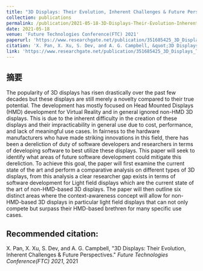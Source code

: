 ```yaml
---
title: "3D Displays: Their Evolution, Inherent Challenges & Future Perspectives"
collection: publications
permalink: /publication/2021-05-18-3D-Displays-Their-Evolution-Inherent-Challenges-Future-Perspectives
date: 2021-05-18
venue: 'Future Technologies Conference(FTC) 2021'
paperurl: 'https://www.researchgate.net/publication/351685425_3D_Displays_Their_Evolution_Inherent_Challenges_Future_Perspectives'
citation: 'X. Pan, X. Xu, S. Dev, and A. G. Campbell, &quot;3D Displays: Their Evolution, Inherent Challenges &amp; Future Perspectives.&quot; <i>Future Technologies Conference(FTC) 2021</i>, 2021'
link: 'https://www.researchgate.net/publication/351685425_3D_Displays_Their_Evolution_Inherent_Challenges_Future_Perspectives'
---
```

摘要
------ 
The popularity of 3D displays has risen drastically over the past few decades but these displays are still merely a novelty compared to their true potential. The development has mostly focused on Head Mounted Displays (HMD) development for Virtual Reality and in general ignored non-HMD 3D displays. This is due to the inherent difficulty in the creation of these displays and their impracticability in general use due to cost, performance, and lack of meaningful use cases. In fairness to the hardware manufacturers who have made striking innovations in this field, there has been a dereliction of duty of software developers and researchers in terms of developing software to best utilize these displays. This paper will seek to identify what areas of future software development could mitigate this dereliction. To achieve this goal, the paper will first examine the current state of the art and perform a comparative analysis on different types of 3D displays, from this analysis a clear researcher gap exists in terms of software development for Light field displays which are the current state of the art of non-HMD-based 3D displays. The paper will then outline six distinct areas where the context-awareness concept will allow for non-HMD-based 3D displays in particular light field displays that can not only compete but surpass their HMD-based brethren for many specific use cases.

Recommended citation: 
------ 
X. Pan, X. Xu, S. Dev, and A. G. Campbell, "3D Displays: Their Evolution, Inherent Challenges & Future Perspectives." <i>Future Technologies Conference(FTC) 2021</i>, 2021